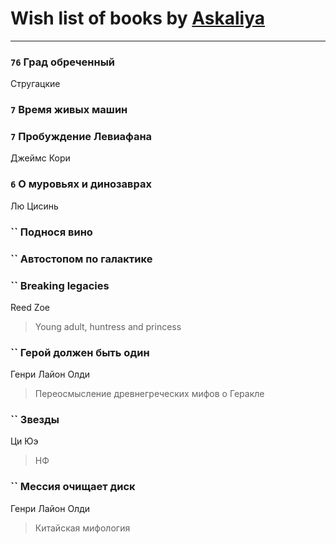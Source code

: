 # Wish list of books by [Askaliya](http://vk.com/id326783541)
---

### `76` Град обреченный
Стругацкие

### `7` Время живых машин

### `7` Пробуждение Левиафана
Джеймс Кори

### `6` О муровьях и динозаврах
Лю Цисинь

### `` Поднося вино

### `` Автостопом по галактике

### `` Breaking legacies
Reed Zoe
> Young adult,  huntress and princess

### `` Герой должен быть один
Генри Лайон Олди
> Переосмысление древнегреческих мифов о Геракле

### `` Звезды
Ци Юэ
> НФ

### `` Мессия очищает диск
Генри Лайон Олди
> Китайская мифология

